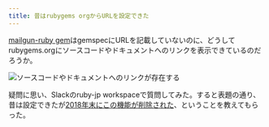 ```yaml
---
title: 昔はrubygems orgからURLを設定できた
---
```

[mailgun-ruby gem](https://rubygems.org/gems/mailgun-ruby)はgemspecにURLを記載していないのに、どうしてrubygems.orgにソースコードやドキュメントへのリンクを表示できているのだろうか。

![](https://lh3.googleusercontent.com/docs/AG8NV2YFjGpEQuRD5O7oK-ZYs6tx86LJXFutd2FTj0uoyKZ2eWK8YNCgNnbent5PcoofTnGaszhZ_nfS69frSZuqQcf4lvfKzQHVLncafDdid26IR1m_VhyVKzDyB6swEOO1uTYv8FP-WQSslu9KEGB-Jvd6U_XDttB67oqICBkJN9RPpwdWVeaGOfqIxsKoP3PWz1d6QCJsfIzvMwqAIV93QFz4QwOPcvK859ahEPAtxR5pqzFvfm0Vozm-xzzEDjpNu8nU76mbEGEgm6M6q1otn8hngg6vNYtTZ0SMsb3WGP0uT8rl2-eqf6Je1rpq9CW2zfUw-2UVtx8Wor-7uzIyhzNp3_j97DhsVyG5QHNUZV2KbcttlVs-gexjTGu7fk8hNf3mEyriyMgp_NyTlwUDpV_aoy_6qVfvSDgMFM8_YG69fh7qSjVwYZxVGAzpuB48XCj7ZbmHRKk6O9wEL0i9W_78xeYVBkK9GkBJrummTIAgZ_JVOD8fRbRAeFyyGbhGoH1icftgfyBH6r8lvNAc4J-i2KiPJWUxQHBi2y1gV2XzNbo2cudHAiuDiAU3_Scy7wXWFq-LFN9aMuyeU4pyecWfuItBF50Nqk3lz5BndMaxShTuXmOF9hZ5heeAs1nosE7GQoZMKzkZ0h0uR7s_D6YS59vRfwfLbleVC-QZPScNB0O4awG8eFwnX5UHMy9TNmtQJutztafH6ctJlWYzjZAbdbAlEwKmwzQoWBhTG7ISuj-mptoXWE5wXULBq_eB50oQYPjJMPErExU4mtuZRhd-9drDcoc1t_fwYNgwbWHlgMofyXPlZSRpYdG8I22nnncqufVTCGSRoYtXLbGyd78fcJes5fRyXqQYfiLaFuiiuparhS9JyUBrILuIJyQmG1iEtmIFxOZnlqC0SeY0DCq78mWx2S6FIuD2PAQD6nYCNSTOXaHXVfT55fUG9uuLyZs0r18F4Doxt1vZ0pd9_1AgP3ddb188HRsrBsiq_iekXmn_m-XbhvD0JCuBQT_e-GkvRirj31ppz2se5UHGiGK2fOROiemrXSxQ7kCsV5oaw-vpnw-IcF7946RpEn_kv9nJLqgrqkajD20g_q_5ZrEqo8LodTT_98RsKYQG3L3VMIQLtWbaBUvbSVlUhmh_PhB-3Xbs_4EtEpLvWLdb3mTkHu1HJnlPB3M7sIEQ3BxnPmMBp1MuTp0UaGj0PNVrOBkhpOFhEOTV0Nioy8Z5Mf9KRbJJJtUH8GmIFVoHre8KluW3 "ソースコードやドキュメントへのリンクが存在する")

疑問に思い、Slackのruby-jp workspaceで質問してみた。すると表題の通り、昔は設定できたが[2018年末にこの機能が削除された](https://github.com/rubygems/rubygems.org/pull/1815)、ということを教えてもらった。
